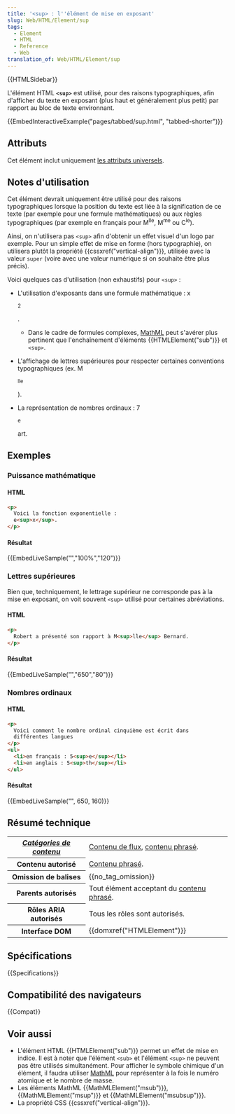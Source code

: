 ```yaml
---
title: '<sup> : l''élément de mise en exposant'
slug: Web/HTML/Element/sup
tags:
  - Element
  - HTML
  - Reference
  - Web
translation_of: Web/HTML/Element/sup
---
```


{{HTMLSidebar}}

L'élément HTML **`<sup>`** est utilisé, pour des raisons typographiques, afin d'afficher du texte en exposant (plus haut et généralement plus petit) par rapport au bloc de texte environnant.

{{EmbedInteractiveExample("pages/tabbed/sup.html", "tabbed-shorter")}}

## Attributs

Cet élément inclut uniquement [les attributs universels](/fr/docs/Web/HTML/Attributs_universels).

## Notes d'utilisation

Cet élément devrait uniquement être utilisé pour des raisons typographiques lorsque la position du texte est liée à la signification de ce texte (par exemple pour une formule mathématiques) ou aux règles typographiques (par exemple en français pour M<sup>lle</sup>, M<sup>me</sup> ou C<sup>ie</sup>).

Ainsi, on n'utilisera pas `<sup>` afin d'obtenir un effet visuel d'un logo par exemple. Pour un simple effet de mise en forme (hors typographie), on utilisera plutôt la propriété {{cssxref("vertical-align")}}, utilisée avec la valeur `super` (voire avec une valeur numérique si on souhaite être plus précis).

Voici quelques cas d'utilisation (non exhaustifs) pour `<sup>` :

- L'utilisation d'exposants dans une formule mathématique : x

  <sup>2</sup>

  .

  - Dans le cadre de formules complexes, [MathML](/fr/docs/Web/MathML) peut s'avérer plus pertinent que l'enchaînement d'éléments {{HTMLElement("sub")}} et `<sup>`.

- L'affichage de lettres supérieures pour respecter certaines conventions typographiques (ex. M

  <sup>lle</sup>

  ).

- La représentation de nombres ordinaux : 7

  <sup>e</sup>

  art.

## Exemples

### Puissance mathématique

#### HTML

```html
<p>
  Voici la fonction exponentielle :
  e<sup>x</sup>.
</p>
```

#### Résultat

{{EmbedLiveSample("","100%","120")}}

### Lettres supérieures

Bien que, techniquement, le lettrage supérieur ne corresponde pas à la mise en exposant, on voit souvent `<sup>` utilisé pour certaines abréviations.

#### HTML

```html
<p>
  Robert a présenté son rapport à M<sup>lle</sup> Bernard.
</p>
```

#### Résultat

{{EmbedLiveSample("","650","80")}}

### Nombres ordinaux

#### HTML

```html
<p>
  Voici comment le nombre ordinal cinquième est écrit dans
  différentes langues
</p>
<ul>
  <li>en français : 5<sup>e</sup></li>
  <li>en anglais : 5<sup>th</sup></li>
</ul>
```

#### Résultat

{{EmbedLiveSample("", 650, 160)}}

## Résumé technique

<table class="properties">
  <tbody>
    <tr>
      <th scope="row">
        <dfn
          ><a href="/fr/docs/Web/HTML/Catégorie_de_contenu"
            >Catégories de contenu</a
          ></dfn
        >
      </th>
      <td>
        <a href="/fr/docs/Web/HTML/Catégorie_de_contenu#Contenu_de_flux"
          >Contenu de flux</a
        >,
        <a
          href="/fr/docs/Web/HTML/Catégorie_de_contenu#Contenu_phras.C3.A9"
          >contenu phrasé</a
        >.
      </td>
    </tr>
    <tr>
      <th scope="row">Contenu autorisé</th>
      <td>
        <a
          href="/fr/docs/Web/HTML/Catégorie_de_contenu#Contenu_phras.C3.A9"
          >Contenu phrasé</a
        >.
      </td>
    </tr>
    <tr>
      <th scope="row">Omission de balises</th>
      <td>{{no_tag_omission}}</td>
    </tr>
    <tr>
      <th scope="row">Parents autorisés</th>
      <td>
        Tout élément acceptant du
        <a
          href="/fr/docs/Web/HTML/Catégorie_de_contenu#Contenu_phras.C3.A9"
          >contenu phrasé</a
        >.
      </td>
    </tr>
    <tr>
      <th scope="row">Rôles ARIA autorisés</th>
      <td>Tous les rôles sont autorisés.</td>
    </tr>
    <tr>
      <th scope="row">Interface DOM</th>
      <td>{{domxref("HTMLElement")}}</td>
    </tr>
  </tbody>
</table>

## Spécifications

{{Specifications}}

## Compatibilité des navigateurs

{{Compat}}

## Voir aussi

- L'élément HTML {{HTMLElement("sub")}} permet un effet de mise en indice. Il est à noter que l'élément `<sub>` et l'élément `<sup>` ne peuvent pas être utilisés simultanément. Pour afficher le symbole chimique d'un élément, il faudra utiliser [MathML](/fr/docs/Web/MathML) pour représenter à la fois le numéro atomique et le nombre de masse.
- Les éléments MathML {{MathMLElement("msub")}}, {{MathMLElement("msup")}} et {{MathMLElement("msubsup")}}.
- La propriété CSS {{cssxref("vertical-align")}}.
